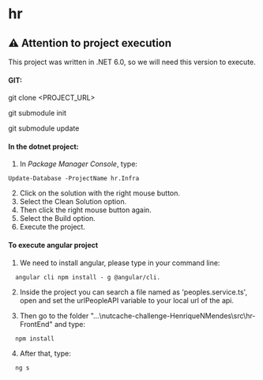 # hr

## :warning: Attention to project execution

This project was written in .NET 6.0, so we will need this version to execute.

#### GIT:

git clone <PROJECT_URL>

git submodule init

git submodule update

#### In the dotnet project: 

 1. In <i>Package Manager Console</i>, type: 
 
 ```
 Update-Database -ProjectName hr.Infra
 ```
 
 2. Click on the solution with the right mouse button.
 3. Select the Clean Solution option.
 4. Then click the right mouse button again.
 5. Select the Build option.
 6. Execute the project.

#### To execute angular project

 1. We need to install angular, please type in your command line:
  ```
    angular cli npm install - g @angular/cli.
  ```
 2. Inside the project you can search a file named as 'peoples.service.ts', open and set the urlPeopleAPI variable to your local url of the api.

 3. Then go to the folder "...\nutcache-challenge-HenriqueNMendes\src\hr-FrontEnd" and type:
  ```
    npm install
  ```
 4. After that, type:
  ```
    ng s
  ```